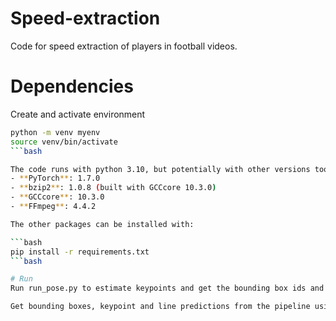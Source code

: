 # Speed-extraction
Code for speed extraction of players in football videos. 

# Dependencies
Create and activate environment
```bash
python -m venv myenv
source venv/bin/activate
```bash

The code runs with python 3.10, but potentially with other versions too. The repo was used in ml-node (https://www.uio.no/tjenester/it/forskning/kompetansehuber/uio-ai-hub-node-project/it-resources/ml-nodes/), which uses GCCcore. Therefore, the following packages were donwloaded form ml-node, compatible with GCCcore:
- **PyTorch**: 1.7.0
- **bzip2**: 1.0.8 (built with GCCcore 10.3.0)
- **GCCcore**: 10.3.0
- **FFmpeg**: 4.4.2

The other packages can be installed with:

```bash
pip install -r requirements.txt
```bash

# Run
Run run_pose.py to estimate keypoints and get the bounding box ids and coordinates from running Deep-EIoU (https://github.com/hsiangwei0903/Deep-EIoU), and run the speed prediction based on this data with speed_extraction.py. speed_extraction.py calculates the homography transformation and predicts the player speeds for the events.

Get bounding boxes, keypoint and line predictions from the pipeline using PnLCalib (https://github.com/eirikeg1/dribbling-detection-pipeline) 
